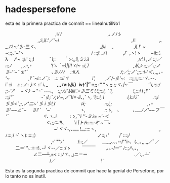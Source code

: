 # hadespersefone

esta es la primera practica de commit == lineaInutilNo1


　　　　　　　　　　　 ,iﾉﾉ
　　　　　　　　　　,､ノﾉ:ﾚ
　　　　　　　 ,,:i,i/:'／'~/　　　　　　　　　　　　　　　　 ,/!
　　　　　,､_,ﾉ:!~;'彡-三ヾ､　　　　　　　　　　　　　　 ,从i　 ,
　　　　 ,i[ !' ~　 ~:;;､'~'ヽ　　　　　　　　　　　　　　　ﾉ ::;i!.ノi
　　　 ,/ﾞ ,ヽ!ゝ　　 ~ii::ﾐ　　　　　　　　　　　 λ　 ﾉ'~ :;ﾚ' :;;!
　　　 ﾞi;:　　｀>_:,;ii,ミﾐﾐi　　　　　　　　　　　,v'.i ,ノ ::;／ ::;ﾉ　　 _,,､-,-
　　　　'!'~｀~)||!!ヾ!~ ::i,）　　　　　　　　　　,从,ﾚ :;;／ :;ノ彡-''~ﾞ :i!'ﾞ
　　　　　､彡ﾉﾉﾉ　 ::ii人　　　　　　　　　 /;／;;ノﾞ;;;::i-'＜､,_,,､-'~
　　　　,i'ﾞ~i::ノﾞ;:　.:: ::iiヾ　　　　　 i',　　 ,ﾉﾞ/-彡'~:　::_;;_;;;::::ヾ､--､_
　　　 iﾞ::i　.::; ノ: ,iヾ ::ﾞi､_　　__,,,ﾉv:ﾚ从）ivﾄ'|'ﾞ::;;-''''~ ;;__ _;;ヾ､|~￣
　　　 'ﾞi,:;::/ ;;-'ﾉ'　 ~ヾ〉~''~ﾞ ---､,　:;;ﾉ:i'从iiiﾆ=彡三ミﾐﾐ;;::i, ﾞ'i,
　　　　 !,;::i i ;!'ﾞ　　 ::;i'ﾞ　　　　　　~ﾞ彡;ﾞﾉ,ﾚ'~,ノﾞ!!=-ii､,ﾞヽ, 'i;::i, i
　　　　　i,i::iﾐﾞ　　　 ::;i　　　　　　　　 彡彡<ﾞ;;,ノ'二~' 彡 i 彡!,i'
　　　　　 ﾚi;　　　　 ::;i,;　　　　　　　　,､-彡'~~∠ﾞ~　 彡i'ﾞ　'~´
　　　　　　 ヽ,　　　　 ::ゝ,　､　　　､___ﾉノ'~~フ￣　　　 'ﾞ
　　　　　　　 ヾ､ヽ､i　　　:ゝ,ﾞ'i ''-ミﾐ= ~'-＜
　　　　　　　　　ヾ､;;::::!!､　　ﾞi.|トﾄi::::::ミ'~￣~
　　　　　　　　　　　~'ヾヾ-,､____ !__::::ヽ,
　　　　　　　　　　　　　　,ﾉ:::;/ ~ﾞヽ):::::;）
　　　　　　　　　　　　　ノ::;ﾉ'　　 /ﾞ:::;/
　　　　　　　　　　 ,-'''"ﾝ"　　　/::;／
　　　＿_,,､､､-‐/'"i-､（､,､,,,,,／ﾞ／
　　 二＝'''､::::::!､-┘ヾ--／:::;/ゝ
　　 ￣￣￣　　 ,､､-/ー'ﾞﾉ::;∧,､,
　　　　　　 ∠二―┴,=< ::;ﾉヾ､,｣ニ＝ー
　　　　　　　　　　 .／:,､┴ﾞ
　　　　　　　　　　/／
　　　　　　　　　　!'

Esta es la segunda practica de commit que hace la genial de Persefone, por lo tanto no es inutil.

